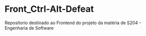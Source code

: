 # Front_Ctrl-Alt-Defeat

Repositorio destinado ao Frontend do projeto da matéria de S204 - Engenharia de Software
